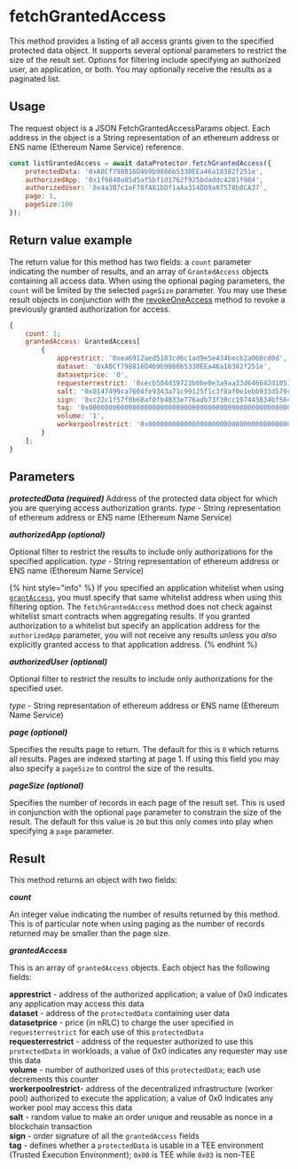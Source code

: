 # fetchGrantedAccess

This method provides a listing of all access grants given to the specified protected data object. It supports several optional parameters to restrict the size of the result set. Options for filtering include specifying an authorized user, an application, or both. You may optionally receive the results as a paginated list.

## Usage

The request object is a JSON FetchGrantedAccessParams object. Each address in the object is a String representation of an ethereum address or ENS name (Ethereum Name Service) reference.

```javascript
const listGrantedAccess = await dataProtector.fetchGrantedAccess({
    protectedData: '0xA0Cf798816D4b9b9866b5330EEa46a18382f251e',
    authorizedApp: '0x1f9840a85d5af5bf1d1762f925bdaddc4201f984',
    authorizedUser: '0x4a3B7c1eF78fA81bDf1aAa314D09a97578b0CA37',
    page: 1,
    pageSize:100
});
```

## Return value example

The return value for this method has two fields: a `count` parameter indicating the number of results, and an array of `GrantedAccess` objects containing all access data. When using the optional paging parameters, the `count` will be limited by the selected `pageSize` parameter. You may use these result objects in conjunction with the [revokeOneAccess](revokeoneaccess.md) method to revoke a previously granted authorization for access.

```javascript
{
    count: 1;
    grantedAccess: GrantedAccess[
        {
            apprestrict: '0xea6912aed5183cd6c1ad9e5e434becb2a060cd0d',
            dataset: '0xA0Cf798816D4b9b9866b5330EEa46a18382f251e',
            datasetprice: '0',
            requesterrestrict: '0xecb504d39723b0be0e3a9aa33d646642d1051ee1',
            salt: '0x0147499ca7604fe9343a71c99125f1c3f8af0e1ebb933d570cb653ef8eb043b8',
            sign: '0xc22c1f57f0b68af0fb4833e776adb73f30cc197445834bf564e9829913e104b07ab856ac39085edb5c9180f430c1ee2f29021ae33cd79eb0ddb73181e347799f1b',
            tag: '0x0000000000000000000000000000000000000000000000000000000000000003',
            volume: '1',
            workerpoolrestrict: '0x0000000000000000000000000000000000000000'
        }
    ];
}
```

## Parameters

***protectedData (required)***
Address of the protected data object for which you are querying access authorization grants.
*type* - String representation of ethereum address or ENS name (Ethereum Name Service)

***authorizedApp (optional)***

Optional filter to restrict the results to include only authorizations for the specified application. 
*type* - String representation of ethereum address or ENS name (Ethereum Name Service)

{% hint style="info" %}
If you specified an application whitelist when using [`grantAccess`](./grantaccess.md), you must specify that same whitelist address when using this filtering option. The `fetchGrantedAccess` method does not check against whitelist smart contracts when aggregating results. If you granted authorization to a whitelist but specify an application address for the `authorizedApp` parameter, you will not receive any results unless you *also* explicitly granted access to that application address.
{% endhint %}

***authorizedUser (optional)***

Optional filter to restrict the results to include only authorizations for the specified user.

*type* - String representation of ethereum address or ENS name (Ethereum Name Service)

***page (optional)***

Specifies the results page to return. The default for this is `0` which returns all results. Pages are indexed starting at page 1. If using this field you may also specify a `pageSize` to control the size of the results.

***pageSize (optional)***

Specifies the number of records in each page of the result set. This is used in conjunction with the optional `page` parameter to constrain the size of the result. The default for this value is `20` but this only comes into play when specifying a `page` parameter.

## Result

This method returns an object with two fields:

***count***

An integer value indicating the number of results returned by this method. This is of particular note when using paging as the number of records returned may be smaller than the page size.

***grantedAccess***

This is an array of `grantedAccess` objects. Each object has the following fields:

**apprestrict** - address of the authorized application; a value of 0x0 indicates any application may access this data  
**dataset** - address of the `protectedData` containing user data  
**datasetprice** - price (in nRLC) to charge the user specified in `requesterrestrict` for each use of this `protectedData`  
**requesterrestrict** - address of the requester authorized to use this `protectedData` in workloads; a value of 0x0 indicates any requester may use this data  
**volume** - number of authorized uses of this `protectedData`; each use decrements this counter  
**workerpoolrestrict**- address of the decentralized infrastructure (worker pool) authorized to execute the application; a value of 0x0 indicates any worker pool may access this data  
**salt** - random value to make an order unique and reusable as nonce in a blockchain transaction  
**sign** - order signature of all the `grantedAccess` fields  
**tag** - defines whether a `protectedData` is usable in a TEE environment (Trusted Execution Environment); `0x00` is TEE while `0x03` is non-TEE  


